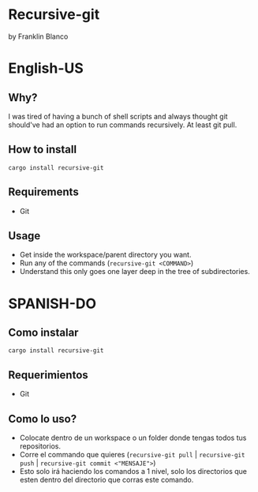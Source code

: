 # Recursive-git
by Franklin Blanco

# English-US
## Why?
I was tired of having a bunch of shell scripts and always thought git should've had an option to run commands recursively. At least git pull.

## How to install
`cargo install recursive-git`

## Requirements 
- Git

## Usage
- Get inside the workspace/parent directory you want. 
- Run any of the commands (`recursive-git <COMMAND>`)
- Understand this only goes one layer deep in the tree of subdirectories.

# SPANISH-DO

## Como instalar
`cargo install recursive-git`

## Requerimientos 
- Git

## Como lo uso?
- Colocate dentro de un workspace o un folder donde tengas todos tus repositorios.
- Corre el commando que quieres (`recursive-git pull` | `recursive-git push` | `recursive-git commit <"MENSAJE">`)
- Esto solo irá haciendo los comandos a 1 nivel, solo los directorios que esten dentro del directorio que corras este comando.